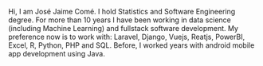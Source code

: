 Hi, I am José Jaime Comé. 
I hold Statistics and Software Engineering degree. For more than 10 years I have been working in data science (including Machine Learning) and fullstack software development.
My preference now is to work with: Laravel, Django, Vuejs, Reatjs, PowerBI, Excel, R, Python, PHP and SQL. Before, I worked years with android mobile app development using Java.
